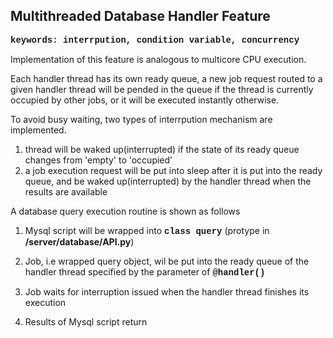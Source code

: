 ## Multithreaded Database Handler Feature

<b><font face="courier">keywords: interrpution, condition variable, concurrency</font></b>

Implementation of this feature is analogous to multicore CPU execution.

Each handler thread has its own ready queue, a new job request routed to a given handler thread will be pended in the queue if the thread is currently occupied by other jobs, or it will be executed instantly otherwise.

To avoid busy waiting, two types of interrpution mechanism are implemented.

1. thread will be waked up(interrupted) if the state of its ready queue changes from 'empty' to 'occupied'
2. a job execution request will be put into sleep after it is put into the ready queue, and be waked up(interrupted) by the handler thread when the results are available 



A database query execution routine is shown as follows

1. Mysql script will be wrapped into <b><font face="courier">class query</font></b> (protype in **/server/database/API.py**)

2. Job, i.e wrapped query object, wil be put into the ready queue of the handler thread specified by the parameter of  <b><font face="courier">@handler()</font></b>

3. Job waits for interruption issued when the handler thread finishes its execution
4. Results of Mysql script return